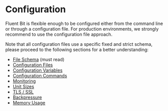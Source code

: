 # Configuration

Fluent Bit is flexible enough to be configured either from the command line or through a configuration file. For production environments, we strongly recommend to use the configuration file approach.

Note that all configuration files use a specific fixed and strict schema, please proceed to the following sections for a better understanding:

* [File Schema](schema.md) \(must read\)
* [Configuration Files](file.md)
* [Configuration Variables](variables.md)
* [Configuration Commands](commands.md)
* [Monitoring](monitoring.md)
* [Unit Sizes](unit_sizes.md)
* [TLS / SSL](tls_ssl.md)
* [Backpressure](backpressure.md)
* [Memory Usage](memory_usage.md)

